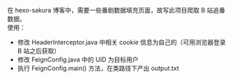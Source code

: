 在 hexo-sakura 博客中，需要一些番剧数据填充页面，故写此项目爬取 B 站追番数据。  
使用：
 - 修改 HeaderInterceptor.java 中相关 cookie 信息为自己的（可用浏览器登录 B 站之后获取）  
 - 修改 FeignConfig.java 中的 UID  为目标用户
 - 执行 FeignConfig.main() 方法，在类路径下产出 output.txt
 
 